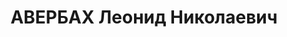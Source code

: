---
title: АВЕРБАХ Леонид Николаевич
description: 'Род. в 1874, г. Казань, еврей, б/п. Проживал: г. Ленинград, наб. Крюкова
  кан., д. 14, кв. 16а. Б. зам. управляющего Лен. отд-нием АО "Интурист"

  Арестован 13.04.1937. Обв.: "проведение шпионско-террористической работы". Приговор:
  ВК ВС СССР, 26.10.1937 – ВМН. Расстрелян 26.10.1937, г.Москва'
---